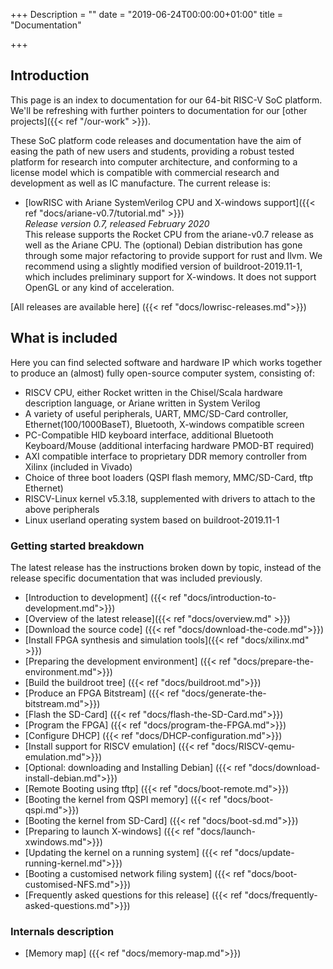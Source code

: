 +++
Description = ""
date = "2019-06-24T00:00:00+01:00"
title = "Documentation"

+++

## Introduction

This page is an index to documentation for our 64-bit RISC-V SoC platform.
We'll be refreshing with further pointers to documentation for our
[other projects]({{< ref "/our-work" >}}).

These SoC platform code releases and documentation have the aim of easing the path of new users and students,
providing a robust tested platform for research into computer architecture,
and conforming to a license model which is compatible with commercial research
and development as well as IC manufacture. The current release is:

* [lowRISC with Ariane SystemVerilog CPU and X-windows support]({{< ref "docs/ariane-v0.7/tutorial.md" >}})
<br>*Release version 0.7, released February 2020*
<br>This release supports the Rocket CPU from the ariane-v0.7 release as well as the Ariane CPU. The (optional) Debian distribution has gone through some major refactoring to provide support for rust and llvm. We recommend using a slightly modified version of buildroot-2019.11-1, which includes preliminary support for X-windows. It does not support OpenGL or any kind of acceleration.

[All releases are available here] ({{< ref "docs/lowrisc-releases.md">}})

## What is included

Here you can find selected software and hardware IP which works together to produce an (almost) fully open-source computer system, consisting of:

* RISCV CPU, either Rocket written in the Chisel/Scala hardware description language, or Ariane written in System Verilog
* A variety of useful peripherals, UART, MMC/SD-Card controller, Ethernet(100/1000BaseT), Bluetooth, X-windows compatible screen
* PC-Compatible HID keyboard interface, additional Bluetooth Keyboard/Mouse (additional interfacing hardware PMOD-BT required)
* AXI compatible interface to proprietary DDR memory controller from Xilinx (included in Vivado)
* Choice of three boot loaders (QSPI flash memory, MMC/SD-Card, tftp Ethernet)
* RISCV-Linux kernel v5.3.18, supplemented with drivers to attach to the above peripherals
* Linux userland operating system based on buildroot-2019.11-1

### Getting started breakdown

The latest release has the instructions broken down by topic, instead of the release specific documentation that was included previously.

* [Introduction to development] ({{< ref "docs/introduction-to-development.md">}})
* [Overview of the latest release]({{< ref "docs/overview.md" >}})
* [Download the source code] ({{< ref "docs/download-the-code.md">}})
* [Install FPGA synthesis and simulation tools]({{< ref "docs/xilinx.md" >}})
* [Preparing the development environment] ({{< ref "docs/prepare-the-environment.md">}})
* [Build the buildroot tree] ({{< ref "docs/buildroot.md">}})
* [Produce an FPGA Bitstream] ({{< ref "docs/generate-the-bitstream.md">}})
* [Flash the SD-Card] ({{< ref "docs/flash-the-SD-Card.md">}})
* [Program the FPGA] ({{< ref "docs/program-the-FPGA.md">}})
* [Configure DHCP] ({{< ref "docs/DHCP-configuration.md">}})
* [Install support for RISCV emulation] ({{< ref "docs/RISCV-qemu-emulation.md">}})
* [Optional: downloading and Installing Debian] ({{< ref "docs/download-install-debian.md">}})
* [Remote Booting using tftp] ({{< ref "docs/boot-remote.md">}})
* [Booting the kernel from QSPI memory] ({{< ref "docs/boot-qspi.md">}})
* [Booting the kernel from SD-Card] ({{< ref "docs/boot-sd.md">}})
* [Preparing to launch X-windows] ({{< ref "docs/launch-xwindows.md">}})
* [Updating the kernel on a running system] ({{< ref "docs/update-running-kernel.md">}})
* [Booting a customised network filing system] ({{< ref "docs/boot-customised-NFS.md">}})
* [Frequently asked questions for this release]  ({{< ref "docs/frequently-asked-questions.md">}})

### Internals description

* [Memory map] ({{< ref "docs/memory-map.md">}})
